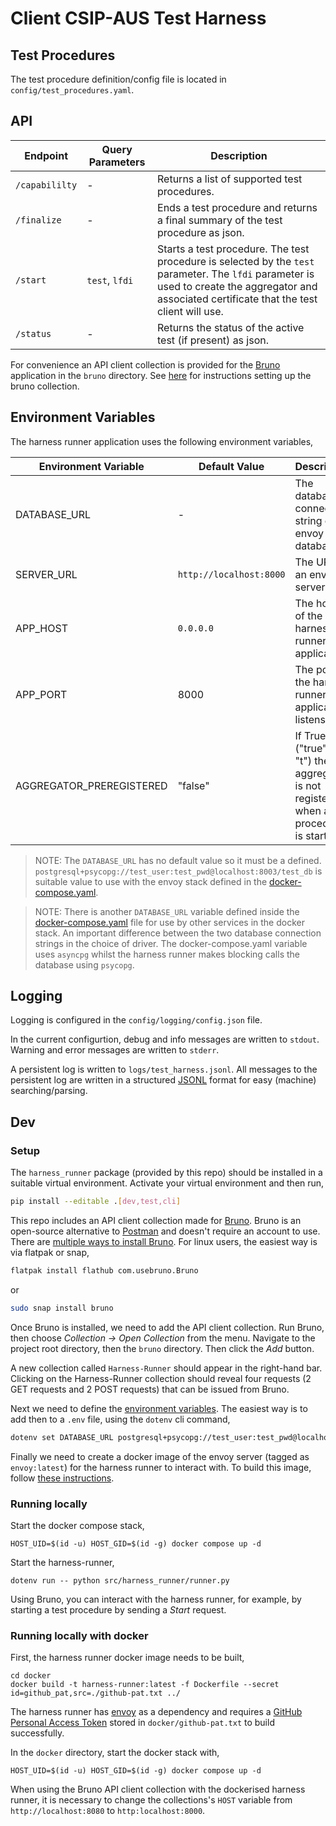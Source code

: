 # Client CSIP-AUS Test Harness

## Test Procedures

The test procedure definition/config file is located in `config/test_procedures.yaml`.

## API

| Endpoint | Query Parameters | Description |
| --- | --- | --- |
| `/capabililty` | - | Returns a list of supported test procedures. |
| `/finalize` | - | Ends a test procedure and returns a final summary of the test procedure as json. |
| `/start` | `test`, `lfdi` | Starts a test procedure. The test procedure is selected by the `test` parameter. The `lfdi` parameter is used to create the aggregator and associated certificate that the test client will use. |
| `/status` | - | Returns the status of the active test (if present) as json. |

For convenience an API client collection is provided for the [Bruno](https://www.usebruno.com/) application in the `bruno` directory.  See [here](#setup) for instructions setting up the bruno collection.

## Environment Variables

The harness runner application uses the following environment variables,

| Environment Variable | Default Value | Description |
| --- | --- | --- |
| DATABASE_URL | - | The database connection string of an envoy database. |
| SERVER_URL | `http://localhost:8000` | The URL of an envoy server. |
| APP_HOST | `0.0.0.0` | The host IP of the harness runner application. |
| APP_PORT | 8000 | The port the harness runner application listens on. |
| AGGREGATOR_PREREGISTERED | "false" | If True ("true", "1", "t") the aggregator is not registered when a test procedure is started. |

> NOTE:
> The `DATABASE_URL` has no default value so it must be a defined. `postgresql+psycopg://test_user:test_pwd@localhost:8003/test_db` is suitable value to use with the envoy stack defined in the [docker-compose.yaml](https://github.com/bsgip/client-csip-test-harness/blob/main/docker-compose.yaml).

> NOTE:
> There is another `DATABASE_URL` variable defined inside the [docker-compose.yaml](https://github.com/bsgip/client-csip-test-harness/blob/main/docker-compose.yaml) file for use by other services in the docker stack. An important difference between the two database connection strings in the choice of driver. The docker-compose.yaml variable uses `asyncpg` whilst the harness runner makes blocking calls the database using `psycopg`.

## Logging

Logging is configured in the `config/logging/config.json` file.

In the current configurtion, debug and info messages are written to `stdout`. Warning and error messages are written to `stderr`.

A persistent log is written to `logs/test_harness.jsonl`. All messages to the persistent log are written in a structured [JSONL](https://jsonlines.org/) format for easy (machine) searching/parsing.

## Dev

### Setup

The `harness_runner` package (provided by this repo) should be installed in a suitable virtual environment. Activate your virtual environment and then run,

```sh
pip install --editable .[dev,test,cli]
```

This repo includes an API client collection made for [Bruno](https://www.usebruno.com/). Bruno is an open-source alternative to [Postman](https://www.postman.com/) and doesn't require an account to use. There are [multiple ways to install Bruno](https://www.usebruno.com/downloads). For linux users, the easiest way is via flatpak or snap,

```sh
flatpak install flathub com.usebruno.Bruno
```

or

```sh
sudo snap install bruno
```

Once Bruno is installed, we need to add the API client collection. Run Bruno, then choose *Collection → Open Collection* from the menu. Navigate to the project root directory, then the `bruno` directory. Then click the *Add* button.

A new collection called `Harness-Runner` should appear in the right-hand bar. Clicking on the Harness-Runner collection should reveal four requests (2 GET requests and 2 POST requests) that can be issued from Bruno.

Next we need to define the [environment variables](#environment-variables). The easiest way is to add then to a `.env` file, using the `dotenv` cli command,

```sh
dotenv set DATABASE_URL postgresql+psycopg://test_user:test_pwd@localhost:8003/test_db
```

Finally we need to create a docker image of the envoy server (tagged as `envoy:latest`) for the harness runner to interact with. To build this image, follow [these instructions](https://github.com/bsgip/envoy/blob/main/demo/README.md).

### Running locally

Start the docker compose stack,

```
HOST_UID=$(id -u) HOST_GID=$(id -g) docker compose up -d
```

Start the harness-runner,

```
dotenv run -- python src/harness_runner/runner.py
```

Using Bruno, you can interact with the harness runner, for example, by starting a test procedure by sending a *Start* request.

### Running locally with docker

First, the harness runner docker image needs to be built,

```
cd docker
docker build -t harness-runner:latest -f Dockerfile --secret id=github_pat,src=./github-pat.txt ../
```

The harness runner has [envoy](https://github.com/bsgip/envoy) as a dependency and requires a [GitHub Personal Access Token](https://docs.github.com/en/authentication/keeping-your-account-and-data-secure/managing-your-personal-access-tokens) stored in `docker/github-pat.txt` to build successfully.

In the `docker` directory, start the docker stack with,

```
HOST_UID=$(id -u) HOST_GID=$(id -g) docker compose up -d
```

When using the Bruno API client collection with the dockerised harness runner, it is necessary to change the collections's `HOST` variable from `http://localhost:8080` to `http:localhost:8000`.




